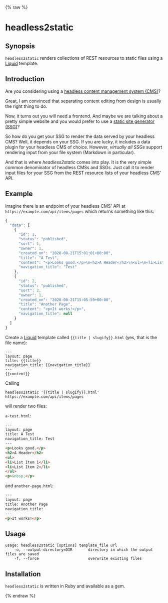 {% raw %}

# headless2static

## Synopsis

`headless2static` renders collections of REST resources to static files using a
[Liquid](https://shopify.github.io/liquid/) template.

## Introduction

Are you considering using a [headless content management system
(CMS)](https://en.wikipedia.org/wiki/Headless_content_management_system)?

Great, I am convinced that separating content editing from design is usually
the right thing to do.

Now, it turns out you will need a frontend. And maybe we are talking about a
pretty simple website and you would prefer to use a [static site generator
(SSG)](https://www.staticgen.com/)?

So how do you get your SSG to render the data served by your headless CMS?
Well, it depends on your SSG. If you are lucky, it includes a data plugin for
your headless CMS of choice. However, *virtually all SSGs* support rendering
input from your file system (Markdown in particular).

And that is where *headless2static* comes into play. It is the very simple
common denominator of headless CMSs and SSGs. Just call it to render input
files for your SSG from the REST resource lists of your headless CMS' API.

## Example

Imagine there is an endpoint of your headless CMS' API at
`https://example.com/api/items/pages` which returns something like this:

```javascript
{
  "data": [
    {
      "id": 1,
      "status": "published",
      "sort": 1,
      "owner": 1,
      "created_on": "2020-08-21T15:01:01+00:00",
      "title": "A Test",
      "content": "<p>Looks good.</p>\n<h2>A Header</h2>\n<ul>\n<li>List Item 1</li>\n<li>List Item 2</li>\n</ul>\n<p>&nbsp;</p>",
      "navigation_title": "Test"
    },
    {
      "id": 2,
      "status": "published",
      "sort": 2,
      "owner": 1,
      "created_on": "2020-08-21T15:05:59+00:00",
      "title": "Another Page",
      "content": "<p>It works!</p>",
      "navigation_title": null
    }
  ]
}
```

Create a [Liquid](https://shopify.github.io/liquid/) template called `{{title |
slugify}}.html` (yes, that *is* the file name):

```liquid
---
layout: page
title: {{title}}
navigation_title: {{navigation_title}}
---
{{content}}
```

Calling

```shell
headless2static '{{title | slugify}}.html' https://example.com/api/items/pages
```

will render two files:

`a-test.html`:

```html
---
layout: page
title: A Test
navigation_title: Test
---
<p>Looks good.</p>
<h2>A Header</h2>
<ul>
<li>List Item 1</li>
<li>List Item 2</li>
</ul>
<p>&nbsp;</p>
```

and `another-page.html`:

```html
---
layout: page
title: Another Page
navigation_title: 
---
<p>It works!</p>
```

## Usage

```
usage: headless2static [options] template_file url
    -o, --output-directory=DIR       directory in which the output files are saved
    -f, --force                      overwrite existing files
```

## Installation

`headless2static` is written in Ruby and available as a gem.

{% endraw %}
